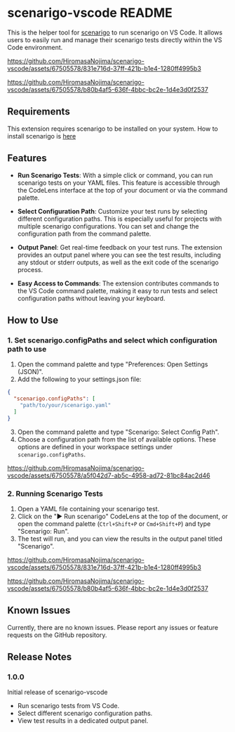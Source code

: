 # scenarigo-vscode README

This is the helper tool for [scenarigo](https://github.com/zoncoen/scenarigo) to run scenarigo on VS Code. It allows users to easily run and manage their scenarigo tests directly within the VS Code environment.

https://github.com/HiromasaNojima/scenarigo-vscode/assets/67505578/831e716d-37ff-421b-b1e4-1280ff4995b3

https://github.com/HiromasaNojima/scenarigo-vscode/assets/67505578/b80b4af5-636f-4bbc-bc2e-1d4e3d0f2537

## Requirements

This extension requires scenarigo to be installed on your system. 
How to install scenarigo is [here](https://github.com/zoncoen/scenarigo?tab=readme-ov-file#installation)

## Features

- **Run Scenarigo Tests**: With a simple click or command, you can run scenarigo tests on your YAML files. This feature is accessible through the CodeLens interface at the top of your document or via the command palette.

- **Select Configuration Path**: Customize your test runs by selecting different configuration paths. This is especially useful for projects with multiple scenarigo configurations. You can set and change the configuration path from the command palette.

- **Output Panel**: Get real-time feedback on your test runs. The extension provides an output panel where you can see the test results, including any stdout or stderr outputs, as well as the exit code of the scenarigo process.

- **Easy Access to Commands**: The extension contributes commands to the VS Code command palette, making it easy to run tests and select configuration paths without leaving your keyboard.

## How to Use

### 1. Set scenarigo.configPaths and select which configuration path to use

1. Open the command palette and type "Preferences: Open Settings (JSON)".
2. Add the following to your settings.json file:

```json
{
  "scenarigo.configPaths": [
    "path/to/your/scenarigo.yaml"
  ]
}
```

3. Open the command palette and type "Scenarigo: Select Config Path".
4. Choose a configuration path from the list of available options. These options are defined in your workspace settings under `scenarigo.configPaths`.

https://github.com/HiromasaNojima/scenarigo-vscode/assets/67505578/a5f042d7-ab5c-4958-ad72-81bc84ac2d46

### 2. Running Scenarigo Tests

1. Open a YAML file containing your scenarigo test.
2. Click on the "▶️ Run scenarigo" CodeLens at the top of the document, or open the command palette (`Ctrl+Shift+P` or `Cmd+Shift+P`) and type "Scenarigo: Run".
3. The test will run, and you can view the results in the output panel titled "Scenarigo".

https://github.com/HiromasaNojima/scenarigo-vscode/assets/67505578/831e716d-37ff-421b-b1e4-1280ff4995b3

https://github.com/HiromasaNojima/scenarigo-vscode/assets/67505578/b80b4af5-636f-4bbc-bc2e-1d4e3d0f2537


## Known Issues

Currently, there are no known issues. Please report any issues or feature requests on the GitHub repository.

## Release Notes

### 1.0.0

Initial release of scenarigo-vscode

- Run scenarigo tests from VS Code.
- Select different scenarigo configuration paths.
- View test results in a dedicated output panel.
